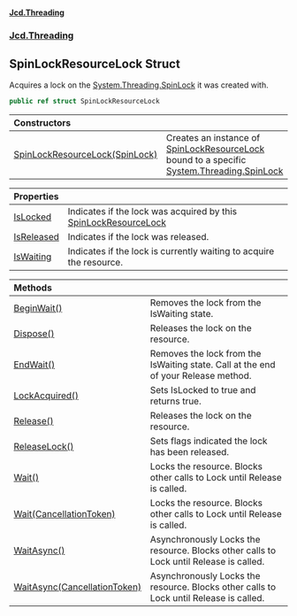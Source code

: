 #### [Jcd.Threading](index.md 'index')
### [Jcd.Threading](Jcd.Threading.md 'Jcd.Threading')

## SpinLockResourceLock Struct

Acquires a lock on the [System.Threading.SpinLock](https://docs.microsoft.com/en-us/dotnet/api/System.Threading.SpinLock 'System.Threading.SpinLock') it was created with.

```csharp
public ref struct SpinLockResourceLock
```

| Constructors | |
| :--- | :--- |
| [SpinLockResourceLock(SpinLock)](SpinLockResourceLock..ctor.G2/3SZStevwzoNnrYsxPog.md 'Jcd.Threading.SpinLockResourceLock.SpinLockResourceLock(System.Threading.SpinLock)') | Creates an instance of [SpinLockResourceLock](SpinLockResourceLock.md 'Jcd.Threading.SpinLockResourceLock') bound to a specific [System.Threading.SpinLock](https://docs.microsoft.com/en-us/dotnet/api/System.Threading.SpinLock 'System.Threading.SpinLock') |

| Properties | |
| :--- | :--- |
| [IsLocked](SpinLockResourceLock.IsLocked.md 'Jcd.Threading.SpinLockResourceLock.IsLocked') | Indicates if the lock was acquired by this [SpinLockResourceLock](SpinLockResourceLock.md 'Jcd.Threading.SpinLockResourceLock') |
| [IsReleased](SpinLockResourceLock.IsReleased.md 'Jcd.Threading.SpinLockResourceLock.IsReleased') | Indicates if the lock was released. |
| [IsWaiting](SpinLockResourceLock.IsWaiting.md 'Jcd.Threading.SpinLockResourceLock.IsWaiting') | Indicates if the lock is currently waiting to acquire the resource. |

| Methods | |
| :--- | :--- |
| [BeginWait()](SpinLockResourceLock.BeginWait().md 'Jcd.Threading.SpinLockResourceLock.BeginWait()') | Removes the lock from the IsWaiting state. |
| [Dispose()](SpinLockResourceLock.Dispose().md 'Jcd.Threading.SpinLockResourceLock.Dispose()') | Releases the lock on the resource. |
| [EndWait()](SpinLockResourceLock.EndWait().md 'Jcd.Threading.SpinLockResourceLock.EndWait()') | Removes the lock from the IsWaiting state. Call at the end of your Release method. |
| [LockAcquired()](SpinLockResourceLock.LockAcquired().md 'Jcd.Threading.SpinLockResourceLock.LockAcquired()') | Sets IsLocked to true and returns true. |
| [Release()](SpinLockResourceLock.Release().md 'Jcd.Threading.SpinLockResourceLock.Release()') | Releases the lock on the resource. |
| [ReleaseLock()](SpinLockResourceLock.ReleaseLock().md 'Jcd.Threading.SpinLockResourceLock.ReleaseLock()') | Sets flags indicated the lock has been released. |
| [Wait()](SpinLockResourceLock.Wait().md 'Jcd.Threading.SpinLockResourceLock.Wait()') | Locks the resource. Blocks other calls to Lock until Release is called. |
| [Wait(CancellationToken)](SpinLockResourceLock.Wait.AZ8J8ILbBy6iF29lmsgtmg.md 'Jcd.Threading.SpinLockResourceLock.Wait(System.Threading.CancellationToken)') | Locks the resource. Blocks other calls to Lock until Release is called. |
| [WaitAsync()](SpinLockResourceLock.WaitAsync().md 'Jcd.Threading.SpinLockResourceLock.WaitAsync()') | Asynchronously Locks the resource. Blocks other calls to Lock until Release is called. |
| [WaitAsync(CancellationToken)](SpinLockResourceLock.WaitAsync.OQ7VHo8OAcrVL90ArJiEQw.md 'Jcd.Threading.SpinLockResourceLock.WaitAsync(System.Threading.CancellationToken)') | Asynchronously Locks the resource. Blocks other calls to Lock until Release is called. |
